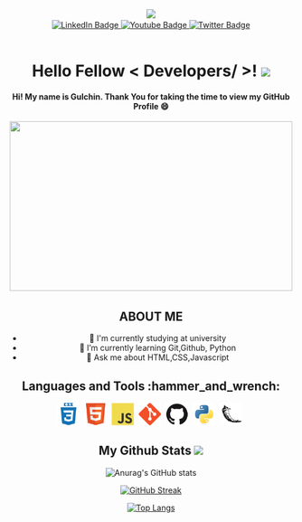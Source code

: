 <div id="header" align="center">
  <img src="https://media.giphy.com/media/emGDBYPZ2mVrsS1biZ/giphy.gif" width="100"/>
</div>
<div id="badges" align="center">
  <a href="https://www.linkedin.com/in/gülçin-mustafazadə-6a2a27205">
    <img src="https://img.shields.io/badge/LinkedIn-blue?style=for-the-badge&logo=linkedin&logoColor=white" alt="LinkedIn Badge"/>
  </a>
  <a href="https://github.com/GulcinMustafazada">
    <img src="https://img.shields.io/badge/Github-gray?style=for-the-badge&logo=github&logoColor=white" alt="Youtube Badge"/>
  </a>
  <a href="https://z-p15.www.instagram.com/">
    <img src="https://img.shields.io/badge/Instagram-red?style=for-the-badge&logo=instagram&logoColor=white" alt="Twitter Badge"/>
  </a>
</div>
<div id="badges" align="center">
  <img src="https://komarev.com/ghpvc/?username=GulcinMustafazada&style=flat-square&color=blue" alt=""/>
</div>

<h1 align="center">
  Hello Fellow < Developers/ >!
  <img src="https://media.giphy.com/media/hvRJCLFzcasrR4ia7z/giphy.gif" width="30px"/>
</h1>

  <h4 align="center">
     Hi! My name is Gulchin. Thank You for taking the time to view my GitHub Profile 😄
    
  </h4>





   <div align="center">
  <img src="https://res.cloudinary.com/practicaldev/image/fetch/s--2bZIjPGC--/c_limit%2Cf_auto%2Cfl_progressive%2Cq_66%2Cw_880/https://dev-to-uploads.s3.amazonaws.com/i/d4tvukbt5mra37cvwklk.gif" width="500px" height="300px"/>
    </div>
  <div align="center" >
  <h2>ABOUT ME</h2>
 <ul align="center">
  <li> 🔭 I'm currently studying at university</li>
  <li> 🌱 I’m currently learning Git,Github, Python</li>
  <li> 💬 Ask me about HTML,CSS,Javascript</li>
</ul>
  <h2>
    </div>
   
</div>
  <h2 align="center">
    Languages and Tools
    :hammer_and_wrench:
  </h2>  
  
 <div align="center">
  <img src="https://github.com/devicons/devicon/blob/master/icons/css3/css3-plain-wordmark.svg"  title="CSS3" alt="CSS" width="40" height="40"/>&nbsp;
  <img src="https://github.com/devicons/devicon/blob/master/icons/html5/html5-original.svg" title="HTML5" alt="HTML" width="40" height="40"/>&nbsp;
  <img src="https://github.com/devicons/devicon/blob/master/icons/javascript/javascript-original.svg" title="JavaScript" alt="JavaScript" width="40" height="40"/>&nbsp;
  <img src="https://github.com/devicons/devicon/blob/master/icons/git/git-original.svg" title="Git" alt="Git" width="40" height="40"/>&nbsp;
  <img src="https://github.com/devicons/devicon/blob/master/icons/github/github-original.svg" title="Github" alt="Github" width="40" height="40"/>&nbsp;
  <img src="https://github.com/devicons/devicon/blob/master/icons/python/python-original.svg" title="Github" alt="Github" width="40" height="40"/>&nbsp;
  <img src="https://github.com/devicons/devicon/blob/master/icons/flask/flask-original.svg" title="Github" alt="Github" width="40" height="40"/>&nbsp; 
</div>
  
   <h2 align="center">
    My Github Stats
    <img src="https://media.giphy.com/media/d9RbxjZ8QXesiYoerE/giphy.gif" width="30px"/>
  </h2>  
  
<div align="center">   
  
![Anurag's GitHub stats](https://github-readme-stats.vercel.app/api?username=GulcinMustafazada&theme=dark&show_icons=true)

[![GitHub Streak](http://github-readme-streak-stats.herokuapp.com?user=GulcinMustafazada&theme=dark&background=000000)](https://git.io/streak-stats)
  
 [![Top Langs](https://github-readme-stats.vercel.app/api/top-langs/?username=GulcinMustafazada&layout=compact&theme=vision-friendly-dark)](https://github.com/anuraghazra/github-readme-stats)
 </div>
                                                                                                 

